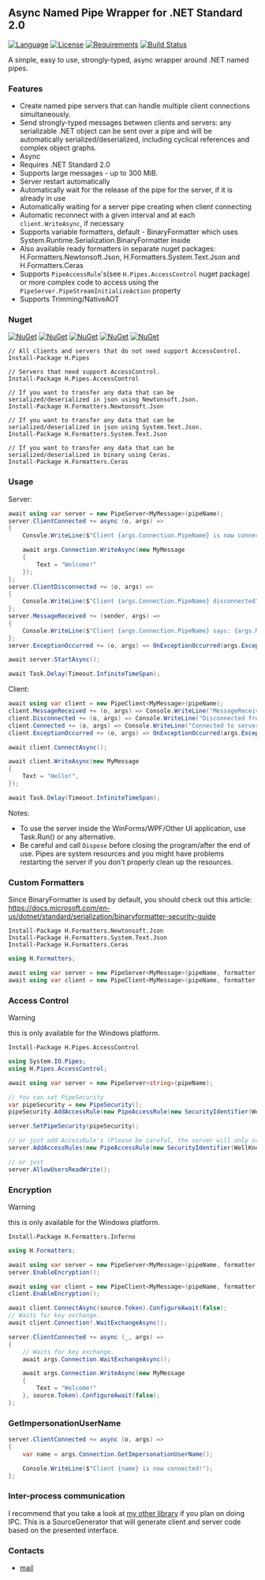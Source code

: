 ## Async Named Pipe Wrapper for .NET Standard 2.0

[![Language](https://img.shields.io/badge/language-C%23-blue.svg?style=flat-square)](https://github.com/HavenDV/H.Pipes/search?l=C%23&o=desc&s=&type=Code) 
[![License](https://img.shields.io/github/license/HavenDV/H.Pipes.svg?label=License&maxAge=86400)](LICENSE.txt) 
[![Requirements](https://img.shields.io/badge/Requirements-.NET%20Standard%202.0-blue.svg)](https://github.com/dotnet/standard/blob/master/docs/versions/netstandard2.0.md)
[![Build Status](https://github.com/HavenDV/H.Pipes/workflows/.NET%20Core/badge.svg?branch=master)](https://github.com/HavenDV/H.Pipes/actions?query=workflow%3A%22.NET+Core%22)

A simple, easy to use, strongly-typed, async wrapper around .NET named pipes.

### Features

*  Create named pipe servers that can handle multiple client connections simultaneously.
*  Send strongly-typed messages between clients and servers: any serializable .NET object can be sent over a pipe and will be automatically serialized/deserialized, including cyclical references and complex object graphs.
*  Async
*  Requires .NET Standard 2.0
*  Supports large messages - up to 300 MiB.
*  Server restart automatically
*  Automatically wait for the release of the pipe for the server, if it is already in use
*  Automatically waiting for a server pipe creating when client connecting
*  Automatic reconnect with a given interval and at each `client.WriteAsync`, if necessary
*  Supports variable formatters, default - BinaryFormatter which uses System.Runtime.Serialization.BinaryFormatter inside
*  Also available ready formatters in separate nuget packages: H.Formatters.Newtonsoft.Json, H.Formatters.System.Text.Json and H.Formatters.Ceras
*  Supports `PipeAccessRule`'s(see `H.Pipes.AccessControl` nuget package) or more complex code to access using the `PipeServer.PipeStreamInitializeAction` property
*  Supports Trimming/NativeAOT

### Nuget

[![NuGet](https://img.shields.io/nuget/dt/H.Pipes.svg?style=flat-square&label=H.Pipes)](https://www.nuget.org/packages/H.Pipes/)
[![NuGet](https://img.shields.io/nuget/dt/H.Pipes.AccessControl.svg?style=flat-square&label=H.Pipes.AccessControl)](https://www.nuget.org/packages/H.Pipes.AccessControl/)
[![NuGet](https://img.shields.io/nuget/dt/H.Formatters.Newtonsoft.Json.svg?style=flat-square&label=H.Formatters.Newtonsoft.Json)](https://www.nuget.org/packages/H.Formatters.Newtonsoft.Json/)
[![NuGet](https://img.shields.io/nuget/dt/H.Formatters.System.Text.Json.svg?style=flat-square&label=H.Formatters.System.Text.Json)](https://www.nuget.org/packages/H.Formatters.System.Text.Json/)
[![NuGet](https://img.shields.io/nuget/dt/H.Formatters.Ceras.svg?style=flat-square&label=H.Formatters.Ceras)](https://www.nuget.org/packages/H.Formatters.Ceras/)
```
// All clients and servers that do not need support AccessControl.
Install-Package H.Pipes

// Servers that need support AccessControl.
Install-Package H.Pipes.AccessControl

// If you want to transfer any data that can be serialized/deserialized in json using Newtonsoft.Json.
Install-Package H.Formatters.Newtonsoft.Json

// If you want to transfer any data that can be serialized/deserialized in json using System.Text.Json.
Install-Package H.Formatters.System.Text.Json

// If you want to transfer any data that can be serialized/deserialized in binary using Ceras.
Install-Package H.Formatters.Ceras
```

### Usage

Server:

```csharp
await using var server = new PipeServer<MyMessage>(pipeName);
server.ClientConnected += async (o, args) =>
{
    Console.WriteLine($"Client {args.Connection.PipeName} is now connected!");

    await args.Connection.WriteAsync(new MyMessage
    {
        Text = "Welcome!"
    });
};
server.ClientDisconnected += (o, args) =>
{
    Console.WriteLine($"Client {args.Connection.PipeName} disconnected");
};
server.MessageReceived += (sender, args) =>
{
    Console.WriteLine($"Client {args.Connection.PipeName} says: {args.Message}");
};
server.ExceptionOccurred += (o, args) => OnExceptionOccurred(args.Exception);

await server.StartAsync();

await Task.Delay(Timeout.InfiniteTimeSpan);
```
Client:

```csharp
await using var client = new PipeClient<MyMessage>(pipeName);
client.MessageReceived += (o, args) => Console.WriteLine("MessageReceived: " + args.Message);
client.Disconnected += (o, args) => Console.WriteLine("Disconnected from server");
client.Connected += (o, args) => Console.WriteLine("Connected to server");
client.ExceptionOccurred += (o, args) => OnExceptionOccurred(args.Exception);

await client.ConnectAsync();

await client.WriteAsync(new MyMessage
{
    Text = "Hello!",
});

await Task.Delay(Timeout.InfiniteTimeSpan);
```

Notes:
- To use the server inside the WinForms/WPF/Other UI application, use Task.Run() or any alternative.
- Be careful and call `Dispose` before closing the program/after the end of use. 
Pipes are system resources and you might have problems restarting the server if you don't properly clean up the resources.

### Custom Formatters
Since BinaryFormatter is used by default, you should check out this article:
https://docs.microsoft.com/en-us/dotnet/standard/serialization/binaryformatter-security-guide
```
Install-Package H.Formatters.Newtonsoft.Json
Install-Package H.Formatters.System.Text.Json
Install-Package H.Formatters.Ceras
```

```csharp
using H.Formatters;

await using var server = new PipeServer<MyMessage>(pipeName, formatter: new NewtonsoftJsonFormatter());
await using var client = new PipeClient<MyMessage>(pipeName, formatter: new NewtonsoftJsonFormatter());
```

### Access Control
> [!WARNING]
> this is only available for the Windows platform.
```
Install-Package H.Pipes.AccessControl
```

```csharp
using System.IO.Pipes;
using H.Pipes.AccessControl;

await using var server = new PipeServer<string>(pipeName);

// You can set PipeSecurity
var pipeSecurity = new PipeSecurity();
pipeSecurity.AddAccessRule(new PipeAccessRule(new SecurityIdentifier(WellKnownSidType.BuiltinUsersSid, null), PipeAccessRights.ReadWrite, AccessControlType.Allow));

server.SetPipeSecurity(pipeSecurity);

// or just add AccessRule's (Please be careful, the server will only consider AccessRules from the last call AddAccessRules())
server.AddAccessRules(new PipeAccessRule(new SecurityIdentifier(WellKnownSidType.BuiltinUsersSid, null), PipeAccessRights.ReadWrite, AccessControlType.Allow));

// or just
server.AllowUsersReadWrite();
```

### Encryption
> [!WARNING]
> this is only available for the Windows platform.
```
Install-Package H.Formatters.Inferno
```

```csharp
using H.Formatters;

await using var server = new PipeServer<MyMessage>(pipeName, formatter: new SystemTextJsonFormatter());
server.EnableEncryption();

await using var client = new PipeClient<MyMessage>(pipeName, formatter: new SystemTextJsonFormatter());
client.EnableEncryption();

await client.ConnectAsync(source.Token).ConfigureAwait(false);
// Waits for key exchange.
await client.Connection!.WaitExchangeAsync();

server.ClientConnected += async (_, args) =>
{
    // Waits for key exchange.
    await args.Connection.WaitExchangeAsync();

    await args.Connection.WriteAsync(new MyMessage
    {
        Text = "Welcome!"
    }, source.Token).ConfigureAwait(false);
};
```

### GetImpersonationUserName
```csharp
server.ClientConnected += async (o, args) =>
{
    var name = args.Connection.GetImpersonationUserName();

    Console.WriteLine($"Client {name} is now connected!");
};
```

### Inter-process communication
I recommend that you take a look at [my other library](https://github.com/HavenDV/H.Ipc) if you plan on doing IPC.
This is a SourceGenerator that will generate client and server code based on the presented interface.

### Contacts
* [mail](mailto:havendv@gmail.com)